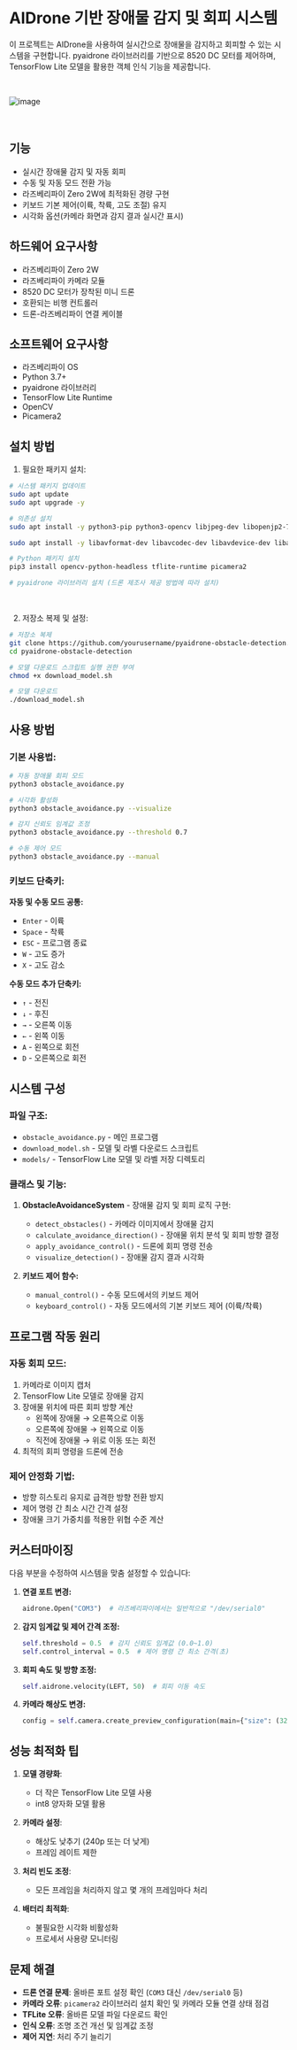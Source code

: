 # AIDrone 기반 장애물 감지 및 회피 시스템

이 프로젝트는 AIDrone을 사용하여 실시간으로 장애물을 감지하고 회피할 수 있는 시스템을 구현합니다. pyaidrone 라이브러리를 기반으로 8520 DC 모터를 제어하며, TensorFlow Lite 모델을 활용한 객체 인식 기능을 제공합니다.

<br/>

![image](https://github.com/user-attachments/assets/fb2f75d8-7112-4cfb-8b52-7265b01c3533)

<br/>

## 기능

- 실시간 장애물 감지 및 자동 회피
- 수동 및 자동 모드 전환 가능
- 라즈베리파이 Zero 2W에 최적화된 경량 구현
- 키보드 기본 제어(이륙, 착륙, 고도 조절) 유지
- 시각화 옵션(카메라 화면과 감지 결과 실시간 표시)

## 하드웨어 요구사항

- 라즈베리파이 Zero 2W
- 라즈베리파이 카메라 모듈
- 8520 DC 모터가 장착된 미니 드론
- 호환되는 비행 컨트롤러
- 드론-라즈베리파이 연결 케이블

## 소프트웨어 요구사항

- 라즈베리파이 OS
- Python 3.7+
- pyaidrone 라이브러리
- TensorFlow Lite Runtime
- OpenCV
- Picamera2

## 설치 방법

1. 필요한 패키지 설치:

```bash
# 시스템 패키지 업데이트
sudo apt update
sudo apt upgrade -y

# 의존성 설치
sudo apt install -y python3-pip python3-opencv libjpeg-dev libopenjp2-7-dev

sudo apt install -y libavformat-dev libavcodec-dev libavdevice-dev libavutil-dev libavfilter-dev libswscale-dev libswresample-dev

# Python 패키지 설치
pip3 install opencv-python-headless tflite-runtime picamera2

# pyaidrone 라이브러리 설치 (드론 제조사 제공 방법에 따라 설치)
```
<br/>

2. 저장소 복제 및 설정:

```bash
# 저장소 복제
git clone https://github.com/yourusername/pyaidrone-obstacle-detection.git
cd pyaidrone-obstacle-detection

# 모델 다운로드 스크립트 실행 권한 부여
chmod +x download_model.sh

# 모델 다운로드
./download_model.sh
```

## 사용 방법

### 기본 사용법:

```bash
# 자동 장애물 회피 모드
python3 obstacle_avoidance.py

# 시각화 활성화
python3 obstacle_avoidance.py --visualize

# 감지 신뢰도 임계값 조정
python3 obstacle_avoidance.py --threshold 0.7

# 수동 제어 모드
python3 obstacle_avoidance.py --manual
```

### 키보드 단축키:

**자동 및 수동 모드 공통:**
- `Enter` - 이륙
- `Space` - 착륙
- `ESC` - 프로그램 종료
- `W` - 고도 증가
- `X` - 고도 감소

**수동 모드 추가 단축키:**
- `↑` - 전진
- `↓` - 후진
- `→` - 오른쪽 이동
- `←` - 왼쪽 이동
- `A` - 왼쪽으로 회전
- `D` - 오른쪽으로 회전

## 시스템 구성

### 파일 구조:

- `obstacle_avoidance.py` - 메인 프로그램
- `download_model.sh` - 모델 및 라벨 다운로드 스크립트
- `models/` - TensorFlow Lite 모델 및 라벨 저장 디렉토리

### 클래스 및 기능:

1. **ObstacleAvoidanceSystem** - 장애물 감지 및 회피 로직 구현:
   - `detect_obstacles()` - 카메라 이미지에서 장애물 감지
   - `calculate_avoidance_direction()` - 장애물 위치 분석 및 회피 방향 결정
   - `apply_avoidance_control()` - 드론에 회피 명령 전송
   - `visualize_detection()` - 장애물 감지 결과 시각화

2. **키보드 제어 함수:**
   - `manual_control()` - 수동 모드에서의 키보드 제어
   - `keyboard_control()` - 자동 모드에서의 기본 키보드 제어 (이륙/착륙)

## 프로그램 작동 원리

### 자동 회피 모드:

1. 카메라로 이미지 캡처
2. TensorFlow Lite 모델로 장애물 감지
3. 장애물 위치에 따른 회피 방향 계산
   - 왼쪽에 장애물 → 오른쪽으로 이동
   - 오른쪽에 장애물 → 왼쪽으로 이동
   - 직전에 장애물 → 위로 이동 또는 회전
4. 최적의 회피 명령을 드론에 전송

### 제어 안정화 기법:

- 방향 히스토리 유지로 급격한 방향 전환 방지
- 제어 명령 간 최소 시간 간격 설정
- 장애물 크기 가중치를 적용한 위협 수준 계산

## 커스터마이징

다음 부분을 수정하여 시스템을 맞춤 설정할 수 있습니다:

1. **연결 포트 변경:**
   ```python
   aidrone.Open("COM3")  # 라즈베리파이에서는 일반적으로 "/dev/serial0"
   ```

2. **감지 임계값 및 제어 간격 조정:**
   ```python
   self.threshold = 0.5  # 감지 신뢰도 임계값 (0.0~1.0)
   self.control_interval = 0.5  # 제어 명령 간 최소 간격(초)
   ```

3. **회피 속도 및 방향 조정:**
   ```python
   self.aidrone.velocity(LEFT, 50)  # 회피 이동 속도
   ```

4. **카메라 해상도 변경:**
   ```python
   config = self.camera.create_preview_configuration(main={"size": (320, 240)})
   ```

## 성능 최적화 팁

1. **모델 경량화**:
   - 더 작은 TensorFlow Lite 모델 사용
   - int8 양자화 모델 활용

2. **카메라 설정**:
   - 해상도 낮추기 (240p 또는 더 낮게)
   - 프레임 레이트 제한

3. **처리 빈도 조정**:
   - 모든 프레임을 처리하지 않고 몇 개의 프레임마다 처리

4. **배터리 최적화**:
   - 불필요한 시각화 비활성화
   - 프로세서 사용량 모니터링

## 문제 해결

- **드론 연결 문제**: 올바른 포트 설정 확인 (`COM3` 대신 `/dev/serial0` 등)
- **카메라 오류**: `picamera2` 라이브러리 설치 확인 및 카메라 모듈 연결 상태 점검
- **TFLite 오류**: 올바른 모델 파일 다운로드 확인
- **인식 오류**: 조명 조건 개선 및 임계값 조정
- **제어 지연**: 처리 주기 늘리기
